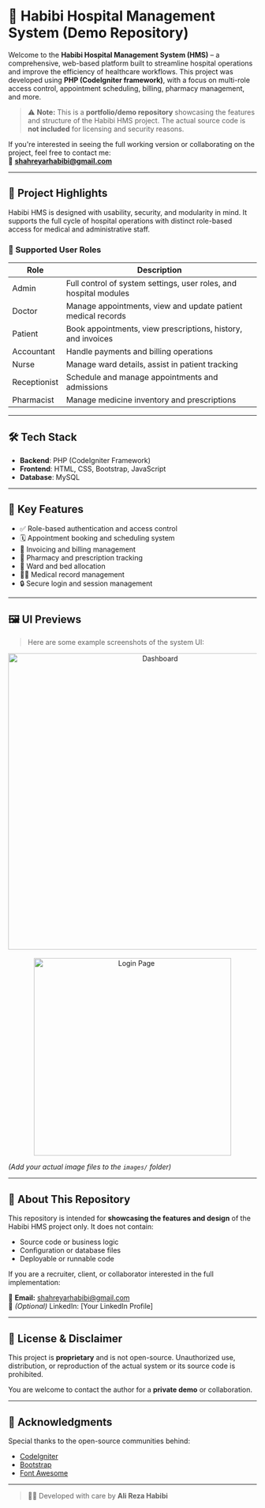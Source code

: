 # 🏥 Habibi Hospital Management System (Demo Repository)

Welcome to the **Habibi Hospital Management System (HMS)** – a comprehensive, web-based platform built to streamline hospital operations and improve the efficiency of healthcare workflows. This project was developed using **PHP (CodeIgniter framework)**, with a focus on multi-role access control, appointment scheduling, billing, pharmacy management, and more.

> ⚠️ **Note:** This is a **portfolio/demo repository** showcasing the features and structure of the Habibi HMS project. The actual source code is **not included** for licensing and security reasons.

If you're interested in seeing the full working version or collaborating on the project, feel free to contact me:  
📧 **shahreyarhabibi@gmail.com**

---

## 📌 Project Highlights

Habibi HMS is designed with usability, security, and modularity in mind. It supports the full cycle of hospital operations with distinct role-based access for medical and administrative staff.

### 🔐 Supported User Roles

| Role         | Description                                                       |
|--------------|-------------------------------------------------------------------|
| Admin        | Full control of system settings, user roles, and hospital modules |
| Doctor       | Manage appointments, view and update patient medical records      |
| Patient      | Book appointments, view prescriptions, history, and invoices      |
| Accountant   | Handle payments and billing operations                            |
| Nurse        | Manage ward details, assist in patient tracking                   |
| Receptionist | Schedule and manage appointments and admissions                   |
| Pharmacist   | Manage medicine inventory and prescriptions                       |

---

## 🛠️ Tech Stack

- **Backend**: PHP (CodeIgniter Framework)
- **Frontend**: HTML, CSS, Bootstrap, JavaScript
- **Database**: MySQL

---

## 🎯 Key Features

- ✅ Role-based authentication and access control
- 🗓️ Appointment booking and scheduling system
- 🧾 Invoicing and billing management
- 💊 Pharmacy and prescription tracking
- 🏥 Ward and bed allocation
- 🧑‍⚕️ Medical record management
- 🔒 Secure login and session management

---

## 🖼️ UI Previews

> Here are some example screenshots of the system UI:

<p align="center">
  <img src="images/admin-dashboard.png" alt="Dashboard" width="600"/>
  <br><br>
  <img src="images/login-Page.png" alt="Login Page" width="400"/>
</p>

*(Add your actual image files to the `images/` folder)*

---

## 📄 About This Repository

This repository is intended for **showcasing the features and design** of the Habibi HMS project only. It does not contain:

- Source code or business logic
- Configuration or database files
- Deployable or runnable code

If you are a recruiter, client, or collaborator interested in the full implementation:

📩 **Email:** [shahreyarhabibi@gmail.com](mailto:shahreyarhabibi@gmail.com)  
💼 *(Optional)* LinkedIn: [Your LinkedIn Profile]

---

## 📘 License & Disclaimer

This project is **proprietary** and is not open-source. Unauthorized use, distribution, or reproduction of the actual system or its source code is prohibited.

You are welcome to contact the author for a **private demo** or collaboration.

---

## 🙏 Acknowledgments

Special thanks to the open-source communities behind:
- [CodeIgniter](https://codeigniter.com)
- [Bootstrap](https://getbootstrap.com)
- [Font Awesome](https://fontawesome.com)

---

> 👨‍💻 Developed with care by **Ali Reza Habibi**
